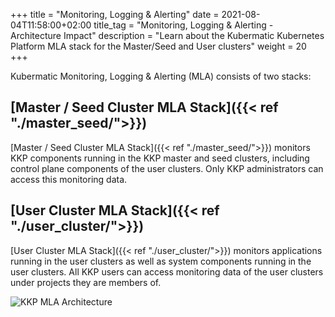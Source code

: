 +++
title = "Monitoring, Logging & Alerting"
date = 2021-08-04T11:58:00+02:00
title_tag = "Monitoring, Logging & Alerting - Architecture Impact"
description = "Learn about the Kubermatic Kubernetes Platform MLA stack for the Master/Seed and User clusters"
weight = 20
+++

Kubermatic Monitoring, Logging & Alerting (MLA) consists of two stacks:

## [Master / Seed Cluster MLA Stack]({{< ref "./master_seed/">}})

[Master / Seed Cluster MLA Stack]({{< ref "./master_seed/">}}) monitors KKP components running in the KKP master and seed clusters, including control plane components of the user clusters. Only KKP administrators can access this monitoring data.

## [User Cluster MLA Stack]({{< ref "./user_cluster/">}})

[User Cluster MLA Stack]({{< ref "./user_cluster/">}}) monitors applications running in the user clusters as well as system components running in the user clusters. All KKP users can access monitoring data of the user clusters under projects they are members of.

![KKP MLA Architecture](/img/kubermatic/v2.20/architecture/kkp-mla-architecture.png?classes=shadow,border "KKP MLA Architecture")
